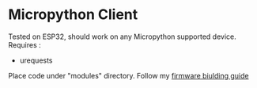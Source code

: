 # Micropython Client

Tested on ESP32, should work on any Micropython supported device.  
Requires :    
* urequests  

Place code under "modules" directory.
Follow my [firmware biulding guide](https://blog.horan.hk/micropythonesp32.html)    
